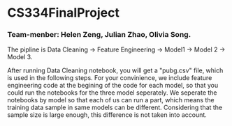 # CS334FinalProject

### Team-menber: Helen Zeng, Julian Zhao, Olivia Song.

The pipline is Data Cleaning -> Feature Engineering -> Model1 -> Model 2 -> Model 3.

After running Data Cleaning notebook, you will get a "pubg.csv" file, which is used in the following steps.
For your convinience, we include feature engineering code at the begining of the code for each model, so that you could run the notebooks for the three model seperately. We seperate the notebooks by model so that each of us can run a part, which means the training data sample in same models can be different. Considering that the sample size is large enough, this difference is not taken into account.
